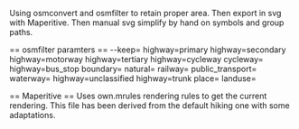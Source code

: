 Using osmconvert and osmfilter to retain proper area. Then export in svg with Maperitive. Then manual svg simplify by hand on symbols and group paths.

== osmfilter paramters ==
--keep=
highway=primary
highway=secondary
highway=motorway
highway=tertiary
highway=cycleway
cycleway=
highway=bus_stop
boundary=
natural=
railway=
public_transport=
waterway=
highway=unclassified
highway=trunk
place=
landuse=

== Maperitive ==
Uses own.mrules rendering rules to get the current rendering. This file has been derived from the default hiking one with some adaptations.


